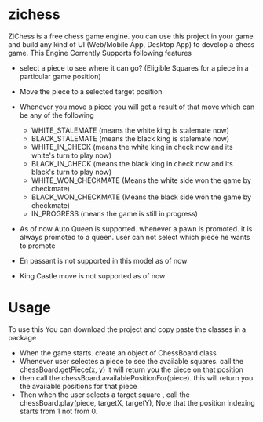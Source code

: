 # zichess

ZiChess is a free chess game engine. you can use this project in your game and build any kind of UI (Web/Mobile App, Desktop App) to develop a chess game. This Engine Corrently Supports following features

* select a piece to see where it can go? (Eligible Squares for a piece in a particular game position)
* Move the piece to a selected target position
* Whenever you move a piece you will get a result of that move which can be any of the following
  * WHITE_STALEMATE (means the white king is stalemate now)
  * BLACK_STALEMATE (means the black king is stalemate now)
  * WHITE_IN_CHECK (means the white king in check now and its white's turn to play now)
  * BLACK_IN_CHECK (means the black king in check now and its black's turn to play now)
  * WHITE_WON_CHECKMATE (Means the white side won the game by checkmate)
  * BLACK_WON_CHECKMATE (Means the black side won the game by checkmate)
  * IN_PROGRESS (means the game is still in progress)

* As of now Auto Queen is supported. whenever a pawn is promoted. it is always promoted to a queen. user can not select which piece he wants to promote
* En passant is not supported in this model as of now
* King Castle move is not supported as of now

# Usage
To use this You can download the project and copy paste the classes in a package
* When the game starts. create an object of ChessBoard class
* Whenever user selectes a piece to see the available squares. call the chessBoard.getPiece(x, y) it will return you the piece on that position
* then call the chessBoard.availablePositionFor(piece). this will return you the available positions for that piece
* Then when the user selects a target square , call the chessBoard.play(piece, targetX, targetY), Note that the position indexing starts from 1 not from 0.

